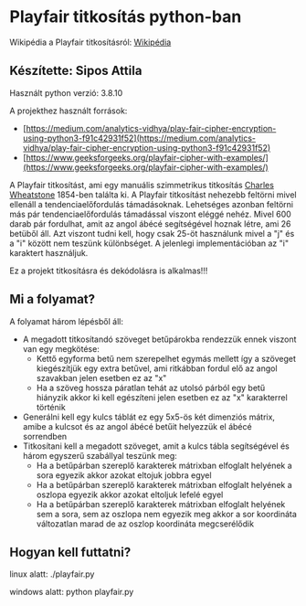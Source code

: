# Playfair titkosítás python-ban

Wikipédia a Playfair titkosításról: [Wikipédia](https://en.wikipedia.org/wiki/Playfair_cipher)

## Készítette: Sipos Attila

Használt python verzió: 3.8.10

A projekthez használt források:
- [https://medium.com/analytics-vidhya/play-fair-cipher-encryption-using-python3-f91c42931f52](https://medium.com/analytics-vidhya/play-fair-cipher-encryption-using-python3-f91c42931f52)
- [https://www.geeksforgeeks.org/playfair-cipher-with-examples/](https://www.geeksforgeeks.org/playfair-cipher-with-examples/)

A Playfair titkosítást, ami egy manuális szimmetrikus titkosítás [Charles Wheatstone](https://en.wikipedia.org/wiki/Charles_Wheatstone) 1854-ben találta ki. A Playfair titkosítást nehezebb feltörni mivel ellenáll a tendenciaelőfordulás támadásoknak. Lehetséges azonban feltörni más pár tendenciaelőfordulás támadással viszont eléggé nehéz. Mivel 600 darab pár fordulhat, amit az angol ábécé segítségével hoznak létre, ami 26 betüből áll. Azt viszont tudni kell, hogy csak 25-öt használunk mivel a "j" és a "i" között nem teszünk különbséget. A jelenlegi implementációban az "i" karaktert használjuk.

Ez a projekt titkosításra és dekódolásra is alkalmas!!!

## Mi a folyamat?

A folyamat három lépésből áll:
- A megadott titkosítandó szöveget betűpárokba rendezzük ennek viszont van egy megkötése:
    - Kettő egyforma betű nem szerepelhet egymás mellett így a szöveget kiegészítjük egy extra betűvel, ami ritkábban fordul elő az angol szavakban jelen esetben ez az "x"
    - Ha a szöveg hossza páratlan tehát az utolsó párból egy betű hiányzik akkor ki kell egészíteni jelen esetben ez az "x" karakterrel történik
- Generálni kell egy kulcs táblát ez egy 5x5-ös két dimenziós mátrix, amibe a kulcsot és az angol ábécé betűit helyezzük el ábécé sorrendben
- Titkosítani kell a megadott szöveget, amit a kulcs tábla segítségével és három egyszerű szabállyal teszünk meg:
    - Ha a betűpárban szereplő karakterek mátrixban elfoglalt helyének a sora egyezik akkor azokat eltojuk jobbra egyel
    - Ha a betűpárban szereplő karakterek mátrixban elfoglalt helyének a oszlopa egyezik akkor azokat eltoljuk lefelé egyel
    - Ha a betűpárban szereplő karakterek mátrixban elfoglalt helyének sem a sora, sem az oszlopa nem egyezik meg akkor a sor koordináta változatlan marad de az oszlop koordináta megcserélődik

## Hogyan kell futtatni?

linux alatt: ./playfair.py

windows alatt: python playfair.py
